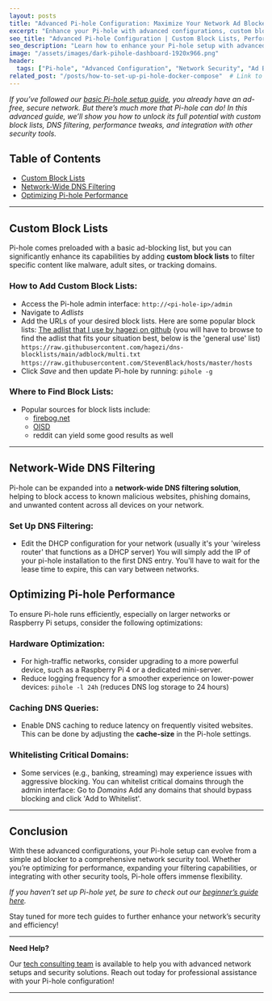 ```yaml
---
layout: posts
title: "Advanced Pi-hole Configuration: Maximize Your Network Ad Blocker"
excerpt: "Enhance your Pi-hole with advanced configurations, custom block lists, performance tweaks, and integration with other security tools."
seo_title: "Advanced Pi-hole Configuration | Custom Block Lists, Performance Tweaks, and More"
seo_description: "Learn how to enhance your Pi-hole setup with advanced configurations such as custom block lists, network-wide DNS filtering, integration with security tools, and performance optimizations."
image: "/assets/images/dark-pihole-dashboard-1920x966.png"
header:
  tags: ["Pi-hole", "Advanced Configuration", "Network Security", "Ad Blocking", "Tech Guide", "Custom Block Lists", "DNS Filtering", "Cybersecurity"]
related_post: "/posts/how-to-set-up-pi-hole-docker-compose"  # Link to the previous basic setup article
---
```


*If you’ve followed our [basic Pi-hole setup guide](/how-to-setup-pi-hole-with-docker-compose), you already have an ad-free, secure network. But there’s much more that Pi-hole can do! In this advanced guide, we’ll show you how to unlock its full potential with custom block lists, DNS filtering, performance tweaks, and integration with other security tools.*

##  Table of Contents
- [Custom Block Lists](#custom-block-lists)
- [Network-Wide DNS Filtering](#network-wide-dns-filtering)
- [Optimizing Pi-hole Performance](#optimizing-pi-hole-performance)

---

##  Custom Block Lists

Pi-hole comes preloaded with a basic ad-blocking list, but you can significantly enhance its capabilities by adding **custom block lists** to filter specific content like malware, adult sites, or tracking domains.

### How to Add Custom Block Lists:
  - Access the Pi-hole admin interface: ```http://<pi-hole-ip>/admin```
  - Navigate to *Adlists*
  - Add the URLs of your desired block lists. Here are some popular block lists:
    [The adlist that I use by hagezi on github](https://github.com/hagezi/dns-blocklists) (you will have to browse to find the adlist that fits your situation best, below is the 'general use' list)
    ```https://raw.githubusercontent.com/hagezi/dns-blocklists/main/adblock/multi.txt```
    ```https://raw.githubusercontent.com/StevenBlack/hosts/master/hosts```
  - Click *Save* and then update Pi-hole by running: 
    ```pihole -g```

### Where to Find Block Lists:
  - Popular sources for block lists include:
    - [firebog.net](https://firebog.net/)
    - [OISD](https://oisd.nl/)
    - reddit can yield some good results as well

---

##  Network-Wide DNS Filtering

Pi-hole can be expanded into a **network-wide DNS filtering solution**, helping to block access to known malicious websites, phishing domains, and unwanted content across all devices on your network.

### Set Up DNS Filtering:
  - Edit the DHCP configuration for your network (usually it's your 'wireless router' that functions as a DHCP server) You will simply add the IP of your pi-hole installation to the first DNS entry. You'll have to wait for the lease time to expire, this can vary between networks.

##  Optimizing Pi-hole Performance

To ensure Pi-hole runs efficiently, especially on larger networks or Raspberry Pi setups, consider the following optimizations:

### Hardware Optimization:
  - For high-traffic networks, consider upgrading to a more powerful device, such as a Raspberry Pi 4 or a dedicated mini-server.
  - Reduce logging frequency for a smoother experience on lower-power devices:
    ```pihole -l 24h``` (reduces DNS log storage to 24 hours)

### Caching DNS Queries:
  - Enable DNS caching to reduce latency on frequently visited websites. This can be done by adjusting the **cache-size** in the Pi-hole settings.

### Whitelisting Critical Domains:
  - Some services (e.g., banking, streaming) may experience issues with aggressive blocking. You can whitelist critical domains through the admin interface:
    Go to *Domains*
    Add any domains that should bypass blocking and click 'Add to Whitelist'.

---

##  Conclusion

With these advanced configurations, your Pi-hole setup can evolve from a simple ad blocker to a comprehensive network security tool. Whether you’re optimizing for performance, expanding your filtering capabilities, or integrating with other security tools, Pi-hole offers immense flexibility.

*If you haven’t set up Pi-hole yet, be sure to check out our [beginner’s guide here](/how-to-setup-pi-hole-with-docker-compose).*

Stay tuned for more tech guides to further enhance your network’s security and efficiency!

---

**Need Help?**

Our [tech consulting team](mailto:contact@subvertec.com) is available to help you with advanced network setups and security solutions. Reach out today for professional assistance with your Pi-hole configuration!

---
